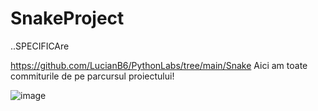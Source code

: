 # SnakeProject
..SPECIFICAre

https://github.com/LucianB6/PythonLabs/tree/main/Snake 
Aici am toate commiturile de pe parcursul proiectului!

![image](https://user-images.githubusercontent.com/79158690/207300934-976c0d07-bb9e-49d4-9585-d8ec112dbba9.png)
